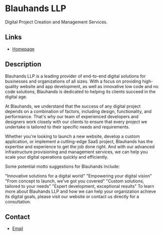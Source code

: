 # Blauhands LLP

Digital Project Creation and Management Services.

## Links

- [Homepage](https://www.blauhands.com)

## Description

Blauhands LLP is a leading provider of end-to-end digital solutions for businesses and organizations of all sizes. With a focus on providing high-quality website and app development, as well as innovative low code and no code solutions, Blauhands is dedicated to helping its clients succeed in the digital age.

At Blauhands, we understand that the success of any digital project depends on a combination of factors, including design, functionality, and performance. That's why our team of experienced developers and designers work closely with our clients to ensure that every project we undertake is tailored to their specific needs and requirements.

Whether you're looking to launch a new website, develop a custom application, or implement a cutting-edge SaaS project, Blauhands has the expertise and experience to get the job done right. And with our advanced infrastructure provisioning and management services, we can help you scale your digital operations quickly and efficiently.

Some potential motto suggestions for Blauhands include:

"Innovative solutions for a digital world"
"Empowering your digital vision"
"From concept to launch, we've got you covered"
"Custom solutions, tailored to your needs"
"Expert development, exceptional results"
To learn more about Blauhands LLP and how we can help your organization achieve its digital goals, please visit our website or contact us directly for a consultation.

## Contact

- [Email](mailto:mohitshi@icloud.com)